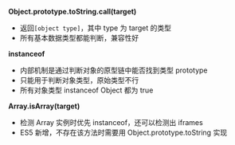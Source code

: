 **Object.prototype.toString.call(target)**

- 返回`[object type]`，其中 type 为 target 的类型
- 所有基本数据类型都能判断，兼容性好

**instanceof**

- 内部机制是通过判断对象的原型链中能否找到类型 prototype
- 只能用于判断对象类型，原始类型不行
- 所有对象类型 instanceof Object 都为 true

**Array.isArray(target)**

- 检测 Array 实例时优先 instanceof，还可以检测出 iframes
- ES5 新增，不存在该方法时需要用 Object.prototype.toString 实现
